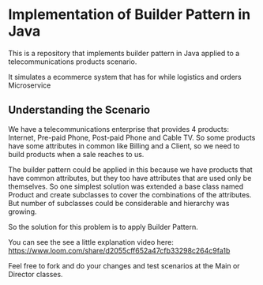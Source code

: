 # Implementation of Builder Pattern in Java

This is a repository that implements builder pattern in Java applied to a telecommunications products scenario.

It simulates a ecommerce system that has for while logistics and orders Microservice

## Understanding the Scenario

We have a telecommunications enterprise that provides 4 products: Internet, Pre-paid Phone, Post-paid Phone and Cable TV.
So some products have some attributes in common like Billing and a Client, so we need to build products when a sale reaches to us.

The builder pattern could be applied in this because we have products that have common attributes, but they too have attributes that are used only be themselves.
So one simplest solution was extended a base class named Product and create subclasses to cover the combinations of the attributes. But number of subclasses could be considerable and hierarchy was growing.

So the solution for this problem is to apply Builder Pattern.

You can see the see a little explanation video here: https://www.loom.com/share/d2055cff652a47cfb33298c264c9fa1b


Feel free to fork and do your changes and test scenarios at the Main or Director classes.

